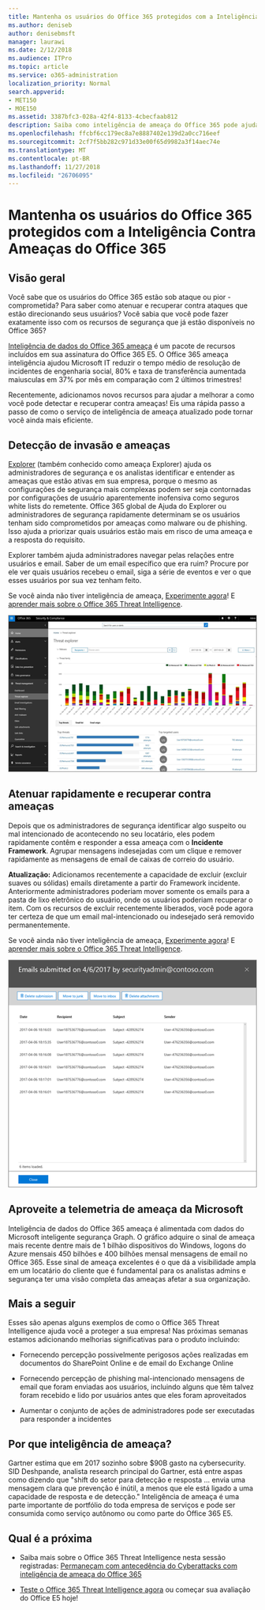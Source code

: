 ```yaml
---
title: Mantenha os usuários do Office 365 protegidos com a Inteligência Contra Ameaças do Office 365
ms.author: deniseb
author: denisebmsft
manager: laurawi
ms.date: 2/12/2018
ms.audience: ITPro
ms.topic: article
ms.service: o365-administration
localization_priority: Normal
search.appverid:
- MET150
- MOE150
ms.assetid: 3387bfc3-028a-42f4-8133-4cbecfaab812
description: Saiba como inteligência de ameaça do Office 365 pode ajudar sua organização a detecção de invasão e ameaças e rapidamente atenuar e recuperar contra ameaças.
ms.openlocfilehash: ffcbf6cc179ec8a7e8887402e139d2a0cc716eef
ms.sourcegitcommit: 2cf7f5bb282c971d33e00f65d9982a3f14aec74e
ms.translationtype: MT
ms.contentlocale: pt-BR
ms.lasthandoff: 11/27/2018
ms.locfileid: "26706095"
---
```

# <a name="keep-your-office-365-users-safe-with-office-365-threat-intelligence"></a>Mantenha os usuários do Office 365 protegidos com a Inteligência Contra Ameaças do Office 365

## <a name="overview"></a>Visão geral

Você sabe que os usuários do Office 365 estão sob ataque ou pior - comprometida? Para saber como atenuar e recuperar contra ataques que estão direcionando seus usuários? Você sabia que você pode fazer exatamente isso com os recursos de segurança que já estão disponíveis no Office 365? 
  
[Inteligência de dados do Office 365 ameaça](office-365-ti.md) é um pacote de recursos incluídos em sua assinatura do Office 365 E5. O Office 365 ameaça inteligência ajudou Microsoft IT reduzir o tempo médio de resolução de incidentes de engenharia social, 80% e taxa de transferência aumentada maiusculas em 37% por mês em comparação com 2 últimos trimestres! 
  
Recentemente, adicionamos novos recursos para ajudar a melhorar a como você pode detectar e recuperar contra ameaças! Eis uma rápida passo a passo de como o serviço de inteligência de ameaça atualizado pode tornar você ainda mais eficiente.
  
## <a name="detect-intrusions-and-threats"></a>Detecção de invasão e ameaças

[Explorer](use-explorer-in-security-and-compliance.md) (também conhecido como ameaça Explorer) ajuda os administradores de segurança e os analistas identificar e entender as ameaças que estão ativas em sua empresa, porque o mesmo as configurações de segurança mais complexas podem ser seja contornadas por configurações de usuário aparentemente inofensiva como seguros white lists do remetente. Office 365 global de Ajuda do Explorer ou administradores de segurança rapidamente determinam se os usuários tenham sido comprometidos por ameaças como malware ou de phishing. Isso ajuda a priorizar quais usuários estão mais em risco de uma ameaça e a resposta do requisito. 
  
Explorer também ajuda administradores navegar pelas relações entre usuários e email. Saber de um email específico que era ruim? Procure por ele ver quais usuários recebeu o email, siga a série de eventos e ver o que esses usuários por sua vez tenham feito.

Se você ainda não tiver inteligência de ameaça, [Experimente agora](https://aka.ms/tryo365threatintel3)! E [aprender mais sobre o Office 365 Threat Intelligence](https://aka.ms/readmoreabouto365threatintel).
  
![Captura de tela do Gerenciador de ameaça no Office 365, codificados por cor pela família de malware](media/591338dd-252a-437d-b5f2-87aa42e74b0c.png)
  
## <a name="quickly-mitigate-and-recover-from-threats"></a>Atenuar rapidamente e recuperar contra ameaças

Depois que os administradores de segurança identificar algo suspeito ou mal intencionado de acontecendo no seu locatário, eles podem rapidamente contêm e responder a essa ameaça com o **Incidente Framework**. Agrupar mensagens indesejadas com um clique e remover rapidamente as mensagens de email de caixas de correio do usuário. 
  
 **Atualização:** Adicionamos recentemente a capacidade de excluir (excluir suaves ou sólidas) emails diretamente a partir do Framework incidente. Anteriormente administradores poderiam mover somente os emails para a pasta de lixo eletrônico do usuário, onde os usuários poderiam recuperar o item. Com os recursos de excluir recentemente liberados, você pode agora ter certeza de que um email mal-intencionado ou indesejado será removido permanentemente. 
  
Se você ainda não tiver inteligência de ameaça, [Experimente agora](https://aka.ms/tryo365threatintel3)! E [aprender mais sobre o Office 365 Threat Intelligence](https://aka.ms/readmoreabouto365threatintel).
  
![Captura de tela da lista de email de incidente remediação](media/9d8452d3-d8d2-4b26-81f9-76396e08dd17.png)
  
## <a name="leverage-the-threat-telemetry-of-microsoft"></a>Aproveite a telemetria de ameaça da Microsoft

Inteligência de dados do Office 365 ameaça é alimentada com dados do Microsoft inteligente segurança Graph. O gráfico adquire o sinal de ameaça mais recente dentre mais de 1 bilhão dispositivos do Windows, logons do Azure mensais 450 bilhões e 400 bilhões mensal mensagens de email no Office 365. Esse sinal de ameaça excelentes é o que dá a visibilidade ampla em um locatário do cliente que é fundamental para os analistas admins e segurança ter uma visão completa das ameaças afetar a sua organização. 
  
## <a name="more-to-come"></a>Mais a seguir

Esses são apenas alguns exemplos de como o Office 365 Threat Intelligence ajuda você a proteger a sua empresa! Nas próximas semanas estamos adicionando melhorias significativas para o produto incluindo:
  
- Fornecendo percepção possivelmente perigosos ações realizadas em documentos do SharePoint Online e de email do Exchange Online
    
- Fornecendo percepção de phishing mal-intencionado mensagens de email que foram enviadas aos usuários, incluindo alguns que têm talvez foram recebido e lido por usuários antes que eles foram aproveitados
    
- Aumentar o conjunto de ações de administradores pode ser executadas para responder a incidentes
    
## <a name="why-threat-intelligence"></a>Por que inteligência de ameaça?

Gartner estima que em 2017 sozinho sobre $90B gasto na cybersecurity. SID Deshpande, analista research principal do Gartner, está entre aspas como dizendo que "shift do setor para detecção e resposta … envia uma mensagem clara que prevenção é inútil, a menos que ele está ligado a uma capacidade de resposta e de detecção." Inteligência de ameaça é uma parte importante de portfólio do toda empresa de serviços e pode ser consumida como serviço autônomo ou como parte do Office 365 E5.
  
## <a name="whats-next"></a>Qual é a próxima

- Saiba mais sobre o Office 365 Threat Intelligence nesta sessão registradas: [Permaneçam com antecedência do Cyberattacks com inteligência de ameaça do Office 365](https://myignite.microsoft.com/videos/53723)
    
- [Teste o Office 365 Threat Intelligence agora](https://aka.ms/tryo365threatintel3) ou começar sua avaliação do Office E5 hoje! 
    

